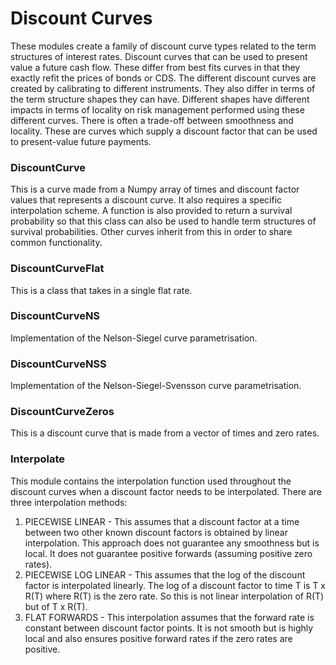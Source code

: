 # Discount Curves
These modules create a family of discount curve types related to the term structures of interest rates. Discount curves that can be used to present value a future cash flow. These differ from best fits curves in that they exactly refit the prices of bonds or CDS. The different discount curves are created by calibrating to different instruments. They also differ in terms of the term structure shapes they can have. Different shapes have different impacts in terms of locality on risk management performed using these different curves. There is often a trade-off between smoothness and locality. These are curves which supply a discount factor that can be used to present-value future payments.

### DiscountCurve
This is a curve made from a Numpy array of times and discount factor values that represents a discount curve. It also requires a specific interpolation scheme. A function is also provided to return a survival probability so that this class can also be used to handle term structures of survival probabilities. Other curves inherit from this in order to share common functionality.

### DiscountCurveFlat
This is a class that takes in a single flat rate. 

### DiscountCurveNS
Implementation of the Nelson-Siegel curve parametrisation.

### DiscountCurveNSS
Implementation of the Nelson-Siegel-Svensson curve parametrisation.

### DiscountCurveZeros
This is a discount curve that is made from a vector of times and zero rates.


### Interpolate
This module contains the interpolation function used throughout the discount curves when a discount factor needs to be interpolated. There are three interpolation methods:

1. PIECEWISE LINEAR - This assumes that a discount factor at a time between two other known discount factors is obtained by linear interpolation. This approach does not guarantee any smoothness but is local. It does not guarantee positive forwards (assuming positive zero rates).
2. PIECEWISE LOG LINEAR - This assumes that the log of the discount factor is interpolated linearly. The log of a discount factor to time T is T x R(T) where R(T) is the zero rate. So this is not linear interpolation of R(T) but of T x R(T).
3. FLAT FORWARDS - This interpolation assumes that the forward rate is constant between discount factor points. It is not smooth but is highly local and also ensures positive forward rates if the zero rates are positive.
